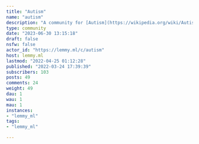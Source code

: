 ```yaml
---
title: "Autism" 
name: "autism"
description: "A community for [Autism](https://wikipedia.org/wiki/Autism).## Rules1. Posts should be relevant to Autism.## Resources* [Autistic Self Advocacy Network](https://autisticadvocacy.org/about-asan/about-autism/)* [National Autistic Society](https://autism.org.uk/)"
type: community
date: "2023-06-30 13:15:18"
draft: false
nsfw: false
actor_id: "https://lemmy.ml/c/autism"
host: lemmy.ml
lastmod: "2022-04-25 01:12:28"
published: "2022-03-24 17:39:39"
subscribers: 103
posts: 49
comments: 24
weight: 49
dau: 1
wau: 1
mau: 1
instances:
- "lemmy_ml"
tags: 
- "lemmy_ml"

---
```

